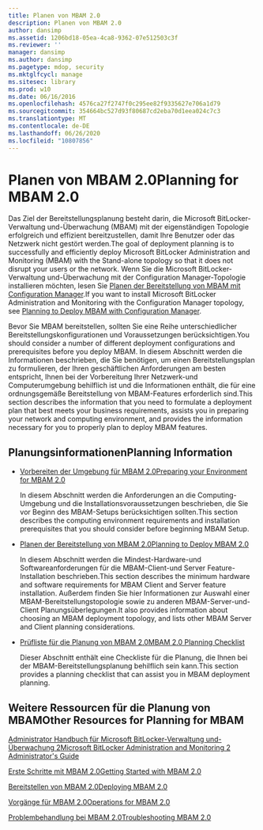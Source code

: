 ```yaml
---
title: Planen von MBAM 2.0
description: Planen von MBAM 2.0
author: dansimp
ms.assetid: 1206bd18-05ea-4ca8-9362-07e512503c3f
ms.reviewer: ''
manager: dansimp
ms.author: dansimp
ms.pagetype: mdop, security
ms.mktglfcycl: manage
ms.sitesec: library
ms.prod: w10
ms.date: 06/16/2016
ms.openlocfilehash: 4576ca27f2747f0c295ee82f9335627e706a1d79
ms.sourcegitcommit: 354664bc527d93f80687cd2eba70d1eea024c7c3
ms.translationtype: MT
ms.contentlocale: de-DE
ms.lasthandoff: 06/26/2020
ms.locfileid: "10807856"
---
```

# <span data-ttu-id="86244-103">Planen von MBAM 2.0</span><span class="sxs-lookup"><span data-stu-id="86244-103">Planning for MBAM 2.0</span></span>


<span data-ttu-id="86244-104">Das Ziel der Bereitstellungsplanung besteht darin, die Microsoft BitLocker-Verwaltung und-Überwachung (MBAM) mit der eigenständigen Topologie erfolgreich und effizient bereitzustellen, damit Ihre Benutzer oder das Netzwerk nicht gestört werden.</span><span class="sxs-lookup"><span data-stu-id="86244-104">The goal of deployment planning is to successfully and efficiently deploy Microsoft BitLocker Administration and Monitoring (MBAM) with the Stand-alone topology so that it does not disrupt your users or the network.</span></span> <span data-ttu-id="86244-105">Wenn Sie die Microsoft BitLocker-Verwaltung und-Überwachung mit der Configuration Manager-Topologie installieren möchten, lesen Sie [Planen der Bereitstellung von MBAM mit Configuration Manager](planning-to-deploy-mbam-with-configuration-manager-2.md).</span><span class="sxs-lookup"><span data-stu-id="86244-105">If you want to install Microsoft BitLocker Administration and Monitoring with the Configuration Manager topology, see [Planning to Deploy MBAM with Configuration Manager](planning-to-deploy-mbam-with-configuration-manager-2.md).</span></span>

<span data-ttu-id="86244-106">Bevor Sie MBAM bereitstellen, sollten Sie eine Reihe unterschiedlicher Bereitstellungskonfigurationen und Voraussetzungen berücksichtigen.</span><span class="sxs-lookup"><span data-stu-id="86244-106">You should consider a number of different deployment configurations and prerequisites before you deploy MBAM.</span></span> <span data-ttu-id="86244-107">In diesem Abschnitt werden die Informationen beschrieben, die Sie benötigen, um einen Bereitstellungsplan zu formulieren, der Ihren geschäftlichen Anforderungen am besten entspricht, Ihnen bei der Vorbereitung Ihrer Netzwerk-und Computerumgebung behilflich ist und die Informationen enthält, die für eine ordnungsgemäße Bereitstellung von MBAM-Features erforderlich sind.</span><span class="sxs-lookup"><span data-stu-id="86244-107">This section describes the information that you need to formulate a deployment plan that best meets your business requirements, assists you in preparing your network and computing environment, and provides the information necessary for you to properly plan to deploy MBAM features.</span></span>

## <span data-ttu-id="86244-108">Planungsinformationen</span><span class="sxs-lookup"><span data-stu-id="86244-108">Planning Information</span></span>


-   [<span data-ttu-id="86244-109">Vorbereiten der Umgebung für MBAM 2.0</span><span class="sxs-lookup"><span data-stu-id="86244-109">Preparing your Environment for MBAM 2.0</span></span>](preparing-your-environment-for-mbam-20-mbam-2.md)

    <span data-ttu-id="86244-110">In diesem Abschnitt werden die Anforderungen an die Computing-Umgebung und die Installationsvoraussetzungen beschrieben, die Sie vor Beginn des MBAM-Setups berücksichtigen sollten.</span><span class="sxs-lookup"><span data-stu-id="86244-110">This section describes the computing environment requirements and installation prerequisites that you should consider before beginning MBAM Setup.</span></span>

-   [<span data-ttu-id="86244-111">Planen der Bereitstellung von MBAM 2.0</span><span class="sxs-lookup"><span data-stu-id="86244-111">Planning to Deploy MBAM 2.0</span></span>](planning-to-deploy-mbam-20-mbam-2.md)

    <span data-ttu-id="86244-112">In diesem Abschnitt werden die Mindest-Hardware-und Softwareanforderungen für die MBAM-Client-und Server Feature-Installation beschrieben.</span><span class="sxs-lookup"><span data-stu-id="86244-112">This section describes the minimum hardware and software requirements for MBAM Client and Server feature installation.</span></span> <span data-ttu-id="86244-113">Außerdem finden Sie hier Informationen zur Auswahl einer MBAM-Bereitstellungstopologie sowie zu anderen MBAM-Server-und-Client Planungsüberlegungen.</span><span class="sxs-lookup"><span data-stu-id="86244-113">It also provides information about choosing an MBAM deployment topology, and lists other MBAM Server and Client planning considerations.</span></span>

-   [<span data-ttu-id="86244-114">Prüfliste für die Planung von MBAM 2.0</span><span class="sxs-lookup"><span data-stu-id="86244-114">MBAM 2.0 Planning Checklist</span></span>](mbam-20-planning-checklist-mbam-2.md)

    <span data-ttu-id="86244-115">Dieser Abschnitt enthält eine Checkliste für die Planung, die Ihnen bei der MBAM-Bereitstellungsplanung behilflich sein kann.</span><span class="sxs-lookup"><span data-stu-id="86244-115">This section provides a planning checklist that can assist you in MBAM deployment planning.</span></span>

## <a href="" id="other-resources-for-planning-for-mbam-"></a><span data-ttu-id="86244-116">Weitere Ressourcen für die Planung von MBAM</span><span class="sxs-lookup"><span data-stu-id="86244-116">Other Resources for Planning for MBAM</span></span>


[<span data-ttu-id="86244-117">Administrator Handbuch für Microsoft BitLocker-Verwaltung und-Überwachung 2</span><span class="sxs-lookup"><span data-stu-id="86244-117">Microsoft BitLocker Administration and Monitoring 2 Administrator's Guide</span></span>](index.md)

[<span data-ttu-id="86244-118">Erste Schritte mit MBAM 2.0</span><span class="sxs-lookup"><span data-stu-id="86244-118">Getting Started with MBAM 2.0</span></span>](getting-started-with-mbam-20-mbam-2.md)

[<span data-ttu-id="86244-119">Bereitstellen von MBAM 2.0</span><span class="sxs-lookup"><span data-stu-id="86244-119">Deploying MBAM 2.0</span></span>](deploying-mbam-20-mbam-2.md)

[<span data-ttu-id="86244-120">Vorgänge für MBAM 2.0</span><span class="sxs-lookup"><span data-stu-id="86244-120">Operations for MBAM 2.0</span></span>](operations-for-mbam-20-mbam-2.md)

[<span data-ttu-id="86244-121">Problembehandlung bei MBAM 2.0</span><span class="sxs-lookup"><span data-stu-id="86244-121">Troubleshooting MBAM 2.0</span></span>](troubleshooting-mbam-20-mbam-2.md)

 

 





